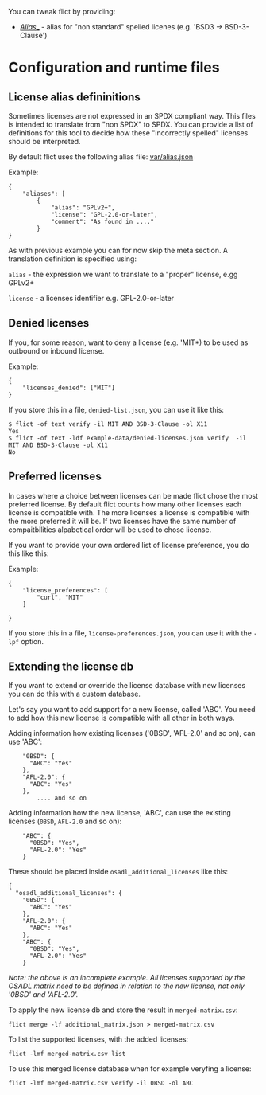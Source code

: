 <!--
SPDX-FileCopyrightText: 2021 Henrik Sandklef <hesa@sandklef.com>

SPDX-License-Identifier: GPL-3.0-or-later
-->

You can tweak flict by providing:

* [_Alias__](#alias) - alias for "non standard" spelled licenes (e.g. 'BSD3 -> BSD-3-Clause')

# Configuration and runtime files 

<a name="alias"></a>
## License alias defininitions

Sometimes licenses are not expressed in an SPDX compliant way. This
files is intended to translate from "non SPDX" to SPDX. You can
provide a list of definitions for this tool to decide how these
"incorrectly spelled" licenses should be interpreted.

By default flict uses the following alias file: [var/alias.json](var/alias.json)

Example:

```
{
    "aliases": [
        {
            "alias": "GPLv2+",
            "license": "GPL-2.0-or-later",
            "comment": "As found in ...."
        }
}
```

As with previous example you can for now skip the meta section. A translation definition is specified using:

```alias``` - the expression we want to translate to a "proper" license, e.gg GPLv2+

```license``` - a licenses identifier e.g. GPL-2.0-or-later

<a name="denied"></a>
## Denied licenses

If you, for some reason, want to deny a license (e.g. 'MIT*) to be used as outbound or inbound license.

Example:

```
{
    "licenses_denied": ["MIT"]
}                  
```

If you store this in a file, `denied-list.json`, you can use it like this:

```
$ flict -of text verify -il MIT AND BSD-3-Clause -ol X11
Yes
$ flict -of text -ldf example-data/denied-licenses.json verify  -il MIT AND BSD-3-Clause -ol X11
No
```

<a name="preference"></a>
## Preferred licenses

In cases where a choice between licenses can be made flict chose the
most preferred license. By default flict counts how many other
licenses each license is compatible with. The more licenses a license
is compatible with the more preferred it will be. If two licenses have
the same number of compaitbilities alpabetical order will be used to
chose license.

If you want to provide your own ordered list of license preference, you do this like this:

Example:

```
{
    "license_preferences": [
        "curl", "MIT"
    ]

}                  
```

If you store this in a file, `license-preferences.json`, you can use it with the `-lpf` option.

<a name="extending"></a>
## Extending the license db

If you want to extend or override the license database with new
licenses you can do this with a custom database.

Let's say you want to add support for a new license, called 'ABC'. You need to add how this new license is compatible with all other in both ways. 

Adding information how existing licenses ('0BSD', 'AFL-2.0' and so on), can use 'ABC':
```
    "0BSD": {
      "ABC": "Yes"
    },
    "AFL-2.0": {
      "ABC": "Yes"
    },
        .... and so on
```

Adding information how the new license, 'ABC', can use the existing licenses (`0BSD`, `AFL-2.0` and so on):
```
    "ABC": {
      "0BSD": "Yes",
      "AFL-2.0": "Yes"
    }
```

These should be placed inside `osadl_additional_licenses` like this:

```
{
  "osadl_additional_licenses": {
    "0BSD": {
      "ABC": "Yes"
    },
    "AFL-2.0": {
      "ABC": "Yes"
    },
    "ABC": {
      "0BSD": "Yes",
      "AFL-2.0": "Yes"
    }
```

*Note: the above is an incomplete example. All licenses supported by
 the OSADL matrix need to be defined in relation to the new license,
 not only '0BSD' and 'AFL-2.0'.*

To apply the new license db and store the result in `merged-matrix.csv`:

```
flict merge -lf additional_matrix.json > merged-matrix.csv

```

To list the supported licenses, with the added licenses:

```
flict -lmf merged-matrix.csv list
```

To use this merged license database when for example veryfing a license:

```
flict -lmf merged-matrix.csv verify -il 0BSD -ol ABC
```


